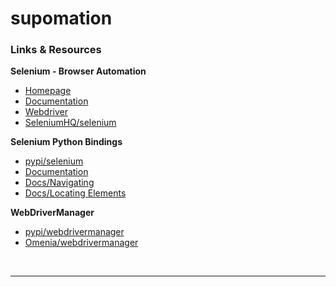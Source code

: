 
# supomation

### Links & Resources

**Selenium - Browser Automation**

* [Homepage](https://docs.seleniumhq.org/)
* [Documentation](https://docs.seleniumhq.org/docs/)
* [Webdriver](https://docs.seleniumhq.org/projects/webdriver/)
* [SeleniumHQ/selenium](https://github.com/SeleniumHQ/selenium/)

**Selenium Python Bindings**

  * [pypi/selenium](https://pypi.org/project/selenium/)
  * [Documentation](https://selenium-python.readthedocs.io/)
  * [Docs/Navigating](https://selenium-python.readthedocs.io/navigating.html)
  * [Docs/Locating Elements](https://selenium-python.readthedocs.io/locating-elements.html)

**WebDriverManager**

  * [pypi/webdrivermanager](https://pypi.org/project/webdrivermanager/)
  * [Omenia/webdrivermanager](https://github.com/Omenia/webdrivermanager)

<br />

----
